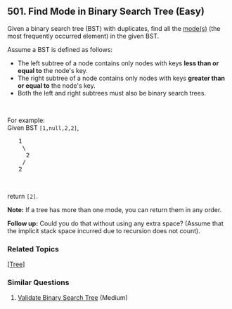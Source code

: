 <!--|This file generated by command(leetcode description); DO NOT EDIT.    |-->
<!--+----------------------------------------------------------------------+-->
<!--|@author    Openset <openset.wang@gmail.com>                           |-->
<!--|@link      https://github.com/openset                                 |-->
<!--|@home      https://github.com/openset/leetcode                        |-->
<!--+----------------------------------------------------------------------+-->

## 501. Find Mode in Binary Search Tree (Easy)

<p>Given a binary search tree (BST) with duplicates, find all the <a href="https://en.wikipedia.org/wiki/Mode_(statistics)" target="_blank">mode(s)</a> (the most frequently occurred element) in the given BST.</p>

<p>Assume a BST is defined as follows:</p>

<ul>
	<li>The left subtree of a node contains only nodes with keys <b>less than or equal to</b> the node&#39;s key.</li>
	<li>The right subtree of a node contains only nodes with keys <b>greater than or equal to</b> the node&#39;s key.</li>
	<li>Both the left and right subtrees must also be binary search trees.</li>
</ul>

<p>&nbsp;</p>

<p>For example:<br />
Given BST <code>[1,null,2,2]</code>,</p>

<pre>
   1
    \
     2
    /
   2
</pre>

<p>&nbsp;</p>

<p>return <code>[2]</code>.</p>

<p><b>Note:</b> If a tree has more than one mode, you can return them in any order.</p>

<p><b>Follow up:</b> Could you do that without using any extra space? (Assume that the implicit stack space incurred due to recursion does not count).</p>

### Related Topics
  [[Tree](https://github.com/openset/leetcode/tree/master/tag/tree/README.md)]

### Similar Questions
  1. [Validate Binary Search Tree](https://github.com/openset/leetcode/tree/master/problems/validate-binary-search-tree) (Medium)
